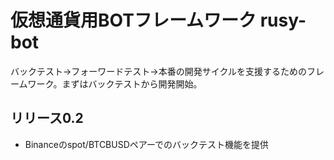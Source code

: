# 仮想通貨用BOTフレームワーク rusy-bot

バックテスト→フォーワードテスト→本番の開発サイクルを支援するためのフレームワーク。まずはバックテストから開発開始。

## リリース0.2

* Binanceのspot/BTCBUSDペアーでのバックテスト機能を提供
